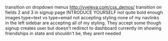 transition on dropdown menus  http://vveleva.com/css_demos/
transition on fields 2 and 3 in signup page
INTRODUCE YOURSELF not quite bold enough
images
type=text vs type=email not accepting styling
none of my navlinks in the left sidebar are accepting all of my styling. They accept some though
signup creates user but doesn't redirect to dashboard
currently im showing friendships in state and shouldn't be, they arent needed